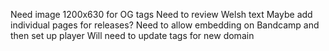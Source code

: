 Need image 1200x630 for OG tags
Need to review Welsh text
Maybe add individual pages for releases?
Need to allow embedding on Bandcamp and then set up player
Will need to update tags for new domain